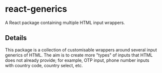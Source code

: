 # react-generics

A React package containing multiple HTML input wrappers.

## Details

This package is a collection of customisable wrappers around several input generics of HTML. The aim is to create more "types" of inputs that HTML does not already provide; for example, OTP input, phone number inputs with country code, country select, etc.
